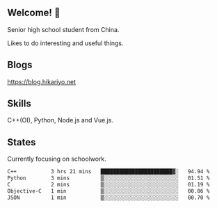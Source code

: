## Welcome! 👋

Senior high school student from China.

Likes to do interesting and useful things.

## Blogs

https://blog.hikariyo.net

## Skills

C++(OI), Python, Node.js and Vue.js.

## States

Currently focusing on schoolwork.

<!--START_SECTION:waka-->

```txt
C++           3 hrs 21 mins   ███████████████████████▓░   94.94 %
Python        3 mins          ▒░░░░░░░░░░░░░░░░░░░░░░░░   01.51 %
C             2 mins          ▒░░░░░░░░░░░░░░░░░░░░░░░░   01.19 %
Objective-C   1 min           ▒░░░░░░░░░░░░░░░░░░░░░░░░   00.86 %
JSON          1 min           ▒░░░░░░░░░░░░░░░░░░░░░░░░   00.70 %
```

<!--END_SECTION:waka-->

